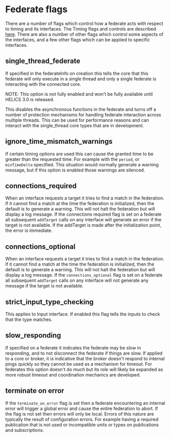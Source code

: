 # Federate flags

There are a number of flags which control how a federate acts with respect to timing and its interfaces. The Timing flags and controls are described [here](../fundamental_topics/timing_configuration.md). There are also a number of other flags which control some aspects of the interfaces, and a few other flags which can be applied to specific interfaces.

## single_thread_federate

If specified in the federateInfo on creation this tells the core that this federate will only execute in a single thread and only a single federate is interacting with the connected core.

NOTE: This option is not fully enabled and won't be fully available until HELICS 3.0 is released.

This disables the asynchronous functions in the federate and turns off a number of protection mechanisms for handling federate interaction across multiple threads. This can be used for performance reasons and can interact with the single_thread core types that are in development.

## ignore_time_mismatch_warnings

If certain timing options are used this can cause the granted time to be greater than the requested time. For example with the `period`, or `minTimeDelta` specified. This situation would normally generate a warning message, but if this option is enabled those warnings are silenced.

## connections_required

When an interface requests a target it tries to find a match in the federation. If it cannot find a match at the time the federation is initialized, then the default is to generate a warning. This will not halt the federation but will display a log message. If the connections required flag is set on a federate all subsequent `addTarget` calls on any interface will generate an error if the target is not available. If the addTarget is made after the initialization point, the error is immediate.

## connections_optional

When an interface requests a target it tries to find a match in the federation. If it cannot find a match at the time the federation is initialized, then the default is to generate a warning. This will not halt the federation but will display a log message. If the `connections_optional` flag is set on a federate all subsequent `addTarget` calls on any interface will not generate any message if the target is not available.

## strict_input_type_checking

This applies to Input interface. If enabled this flag tells the inputs to check that the type matches.

## slow_responding

If specified on a federate it indicates the federate may be slow in responding, and to not disconnect the federate if things are slow.
If applied to a core or broker, it is indicative that the broker doesn't respond to internal pings quickly so they cannot be used as a mechanism for timeout. For federates this option doesn't do much but its role will likely be expanded as more robust timeout and coordination mechanics are developed.

## terminate on error

If the `terminate_on_error` flag is set then a federate encountering an internal error will trigger a global error and cause the entire federation to abort. If the flag is not set then errors will only be local. Errors of this nature are typically the result of configuration errors. For example having a required publication that is not used or incompatible units or types on publications and subscriptions.
